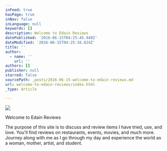 ```yaml
---
inFeed: true
hasPage: true
inNav: false
inLanguage: null
keywords: []
description: Welcome to Edain Reviews
datePublished: '2016-06-15T04:25:45.949Z'
dateModified: '2016-06-15T04:25:16.824Z'
title: ''
author:
  - name: ''
    url: ''
authors: []
publisher: null
starred: false
sourcePath: _posts/2016-06-15-welcome-to-edain-reviews.md
url: welcome-to-edain-reviews/index.html
_type: Article

---
```

![](https://the-grid-user-content.s3-us-west-2.amazonaws.com/0a7eeb25-415a-4ecc-a505-7b69a2edf745.jpg)

Welcome to Edain Reviews

The purpose of this site is to discuss and review items I have tried, use, and love. You'll find reviews on restaurants, events, movies, and much more. Journey along with me as I go through my day and experience the world as a woman, mother, artist, and student.